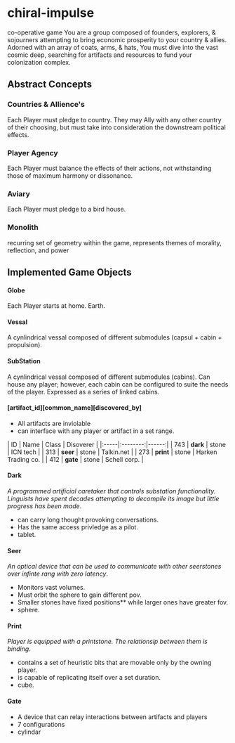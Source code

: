 # chiral-impulse
co-operative game
  You are a group composed of founders, explorers, & sojourners attempting to bring economic prosperity to your country & allies. Adorned with an array of coats, arms, & hats, You must dive into the vast cosmic deep, searching for artifacts and resources to fund your colonization complex. 

## Abstract Concepts
### Countries & Allience's
  Each Player must pledge to country. They may Ally with any other country of their choosing, but must take into consideration the downstream political effects. 
### Player Agency
  Each Player must balance the effects of their actions, not withstanding those of maximum harmony or dissonance. 
### Aviary
  Each Player must pledge to a bird house. 
### Monolith 
  recurring set of geometry within the game, represents themes of morality, reflection, and power

## Implemented Game Objects 
#### Globe
  Each Player starts at home. Earth.
#### Vessal
  A cynlindrical vessal composed of different submodules (capsul + cabin + propulsion).
#### SubStation
  A cynlindrical vessal composed of different submodules (cabins). Can house any player; however, each cabin can be configured to suite the needs of the player. Expressed as a series of linked cabins. 

#### [artifact_id][common_name][discovered_by]
- All artifacts are inviolable
- can interface with any player or artifact in a set range.

[^1]: **bold**
[^1]: `code`  
[^1]: _italic_

  | ID |  Name | Class | Disoverer | 
|:-----|:--------:|------:|
| 743   | **dark** | stone | ICN tech | 
| 313   |  **seer** | stone | Talkin.net |
| 273   | **print** | stone | Harken Trading co. |
| 412   | **gate** | stone | Schell corp. |

#### Dark
  _A programmed artificial caretaker that controls substation functionality. Linguists have spent decades attempting to decompile its image but little progress has been made_.
  - can carry long thought provoking conversations.
  - Has the same access privledge as a pilot.
  - tablet.

  #### Seer
  _An optical device that can be used to communicate with other seerstones over infinte rang with zero latency_.  
  - Monitors vast volumes. 
  - Must orbit the sphere to gain different pov.
  - Smaller stones have fixed positions** while larger ones have greater fov.
  - sphere. 

  #### Print
  _Player is equipped with a printstone. The relationsip between them is binding_.
  - contains a set of heuristic bits that are movable only by the owning player.
  - is capable of replicating itself over a set duration.
  - cube.

  #### Gate
   - A device that can relay interactions between artifacts and players
   - 7 configurations
   - cylindar


```

```




  







